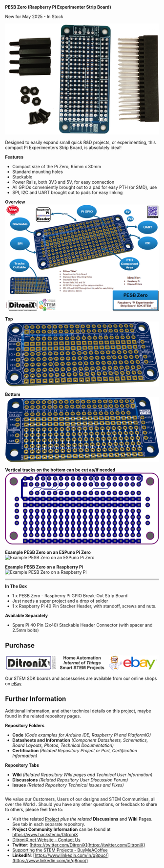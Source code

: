 **PESB Zero (Raspberry Pi Experimenter Strip Board)**

New for May 2025 - In Stock

![PESB Zero Kit](https://github.com/DitroniX/PESB-Pi-Experimenter-Strip-Board/blob/main/Datasheets%20and%20Information/PESB%20Zero%20Pi%20GPIO%20Experimenter%20Strip%20Board%20Kit.jpg)

Designed to easily expand small quick R&D projects, or experimenting, this compact Pi Experimenters Strip Board, is absolutely ideal!

**Features**
* Compact size of the Pi Zero, 65mm x 30mm
* Standard mounting holes
* Stackable 
* Power Rails, both 3V3 and 5V, for easy connection
* All GPIOs conveniently brought out to a pad for easy PTH (or SMD), use
* SPI, I2C and UART brought out to pads for easy linking 

**Overview**
![PESB - Pi Experimenter Strip Board](https://github.com/DitroniX/PESB-Pi-Experimenter-Strip-Board/blob/main/Datasheets%20and%20Information/PESB%20Pi%20Experimenter%20Strip%20Board%20Overview.png)

**Top**
![PESB - Pi Experimenter Strip Board](https://github.com/DitroniX/PESB-Pi-Experimenter-Strip-Board/blob/main/Datasheets%20and%20Information/PESB%20Zero%20-%203D%20Top%20Angled.png)

**Bottom**
![PESB - Pi Experimenter Strip Board](https://github.com/DitroniX/PESB-Pi-Experimenter-Strip-Board/blob/main/Datasheets%20and%20Information/PESB%20Zero%20-%203D%20Btm%20Angled.png)

**Vertical tracks on the bottom can be cut as/if needed**
![PESB - Pi Experimenter Strip Board](https://github.com/DitroniX/PESB-Pi-Experimenter-Strip-Board/blob/main/Datasheets%20and%20Information/PESB%20Zero%20-%20Btm%20Tracks.png)

**Example PESB Zero on an ESPuno Pi Zero**
![Example PESB Zero on an ESPuno Pi Zero](https://github.com/DitroniX/PESB-Pi-Experimenter-Strip-Board/blob/main/Datasheets%20and%20Information/PESB%20Zero%20Pi%20GPIO%20Experimenter%20Strip%20Board%20on%20ESPuno%20Pi%20Zero.jpg)

**Example PESB Zero on a Raspberry Pi**
![Example PESB Zero on a Raspberry Pi](https://github.com/DitroniX/PESB-Pi-Experimenter-Strip-Board/blob/main/Datasheets%20and%20Information/PESB%20Zero%20Pi%20GPIO%20Experimenter%20Strip%20Board%20on%20Raspberry%20Pi.jpg)


------------

**In The Box**

* 1 x PESB Zero -  Raspberry Pi GPIO Break-Out Strip Board
 * Just needs a super project and a drop of solder
* 1 x Raspberry Pi 40 Pin Stacker Header, with standoff, screws and nuts.
 

**Available Separately**

 - Spare Pi 40 Pin (2x40) Stackable Header Connector (with spacer and 2.5mm bolts)
   
## **Purchase**
[![Display-Type-B](https://raw.githubusercontent.com/DitroniX/DitroniX/main/Files/DitroniX.net%20STEM%20IoT%20eBay.jpg?raw=true)](https://www.ebay.co.uk/usr/ditronixuk)

Our STEM SDK boards and accessories are available from our online shops on [eBay](https://www.ebay.co.uk/usr/ditronixuk) 
## **Further Information**

Additional information, and other technical details on this project, maybe found in the related repository pages.

**Repository Folders**

 - **Code** *(Code examples for Arduino  IDE, Raspberry Pi and PlatformIO)*
 -  **Datasheets and Information** *(Component Datasheets, Schematics, Board Layouts, Photos, Technical Documentation)*
 - **Certification** *(Related Repository Project or Part, Certification Information)*

**Repository Tabs**

 - **Wiki** *(Related Repository Wiki pages and Technical User Information)*
 - **Discussions** *(Related Repository User Discussion Forum)*
 - **Issues** *(Related Repository Technical Issues and Fixes)*

***

We value our Customers, Users of our designs and STEM Communities, all over the World . Should you have any other questions, or feedback to share to others, please feel free to:

* Visit the related [Project](https://github.com/DitroniX?tab=repositories) *plus the related* **Discussions** and **Wiki** Pages.  See tab in each separate repository.
* **Project Community Information** can be found at https://www.hackster.io/DitroniX
* [DitroniX.net Website - Contact Us](https://ditronix.net/contact/)
* **Twitter**: [https://twitter.com/DitroniX](https://twitter.com/DitroniX)
* [Supporting the STEM Projects - BuyMeACoffee](https://www.buymeacoffee.com/DitroniX)
*  **LinkedIN**: [https://www.linkedin.com/in/g8puo/](https://www.linkedin.com/in/g8puo/)
